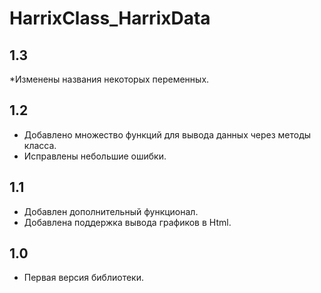 HarrixClass_HarrixData
======================

1.3
---
 *Изменены названия некоторых переменных.

1.2
---
 * Добавлено множество функций для вывода данных через методы класса.
 * Исправлены небольшие ошибки.

1.1
---
 * Добавлен дополнительный функционал.
 * Добавлена поддержка вывода графиков в Html.

1.0
---
 * Первая версия библиотеки.